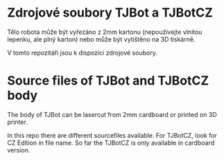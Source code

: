 # Zdrojové soubory TJBot a TJBotCZ
Tělo robota může být vyřezáno z 2mm kartonu (nepoužívejte vlnitou lepenku, ale plný karton) nebo může být vytištěno na 3D tiskárně.

V tomto repozitáři jsou k dispozici zdrojové soubory. 

# Source files of TJBot and TJBotCZ body
The body of TJBot can be lasercut from 2mm cardboard or printed on 3D printer.

In this repo there are different sourcefiles available. For TJBotCZ, look for CZ Edition in file name. So far the TJBotCZ is only available in cardboard version. 

